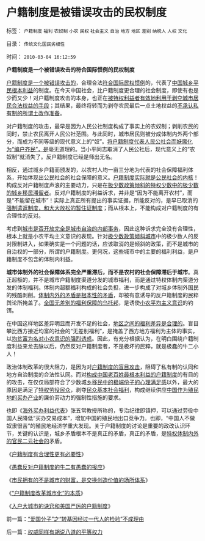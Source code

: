 # 户籍制度是被错误攻击的民权制度

标签： `户籍制度` `福利` `农奴制` `小农` `民权` `社会主义` `自治` `地方` `地区` `差别` `纳税人` `人权` `文化` 

目录： `传统文化国民劣根性`

时间： `2010-03-04 16:12:59`

**户籍制度是一个被错误攻击的符合国际惯例的民权制度**

[户籍制度是一个被错误攻击的](../../../2009/9/7/盲目反户籍制度声浪.md)，合理合法[符合国际民权惯例](http://blog.sina.com.cn/s/blog_5563a64d0100eq4t.html)的，代表了[中国城乡平民根本利益](../../../2009/9/6/户籍制度是中国全体平民的根本利益.md)的制度。在今天中国社会，比户籍制度更合理的社会制度，即使有也是少而又少！对户籍制度攻击的本身，也正在[被特权利益者有效地利用于剥夺城市居民合法权益的手段](../../../2009/9/2/盲目反对户籍制度的现实危险.md)；其结果，最终将转而为剥夺农民最后一点土地权益的[不承认私有制的所谓土改作准备](../../../2008/10/15/权力资本正在新土改中寻找牺牲者？.md)。

对户籍制度的攻击，最早是因为人民公社制度构成了事实上的农奴制；剥削农民的同时，禁止农民离开人民公社范围。与此同时，城市居民则被分成体制内外两个部分，而成为不同等级的现代意义上的“奴”。[将户籍制度代表人民公社会而妖魔化为“编户齐民”，是](../../../2009/9/6/户籍制度杂锦批之“我的财产是你的”潜台词.md)毫无道理的。当小平同志取消了人民公社后，现代意义上的“农奴制”就消失了。反户籍制度已经是师出无名。

相反，通过城乡户籍而颁发的，以农村人均一亩三分地为代表的社会保障福利体系，开始体现出公民社会的社会保障的意义。[户籍制度实际就是公民社会的内核](http://blog.sina.com.cn/s/blog_5563a64d0100eq4t.html)！构成反对户籍制度声浪的主要动力，只是在[极少数政策倾斜的特权少数中的极少数的城乡移民滞留者](../../../2009/8/31/城乡移民精英只是代表了自已的利益.md)。反对户籍制度的利益诉求，并非是“因为不能离开农村”，而是“不能留在城市”！实际上真正所有提出的事实证据，所能反对的，是早已取消的[强制遣返制度，和大大放松的暂住证制度](../../../2009/9/4/暂住证，遣返制度，和户籍制度的关系.md)；而从根本上，不能构成对户籍制度的有合理性的反对。

考虑到[城市是否开放完全是城市自治的内部事务](../../../2009/3/7/户籍制度的选择权，在该地居民，不在外来者.md)，因此这种诉求完全没有合理性，根本上就是小农平均主义意识的表现。针对[极少数政策倾斜城市](../../../2009/9/2/反对户籍制度背后垂涎的是政策倾斜的利益输送.md)中的极少数人的反对限制进入，如果确实是一个问题的话，应该取消的是倾斜的政策，而不是城市的自治权的一部分，所谓的户籍制度。更何况，这些城市中的主要的福利利益，是户籍制度不包含的体制内利益。

**城市体制外的社会保障体系完全严重滞后，而不是农村的社会保障滞后于城市**。真正超额的，并不是城市户籍制度渠道分发的城市福利，而是通过特权体制内渠道分发的体制福利。体制内超额福利构成的社会负担，进一步构成了对城乡体制外国民的残酷剥削。[体制内外的矛盾是根本性的矛盾](../../../2009/8/10/主要矛盾很可能就是体制内外的矛盾.md)，却被有意诱导的反户籍制度的民粹舆论所掩盖了。[全国无差别的福利保障的乌托邦](../../../2009/9/7/全国无差别保障是注定失败的左倾计划经济公有制.md)，是诱使[小农平均主义意识](../../../2009/1/29/平均主义、社会公平和效率，及社会利益博羿.md)的钓饵。

在中国这样地区差异明显而开发不足的社会，[地区之间的福利差异是合理的](../../../2009/9/1/地区福利差别有现实合理性.md)。盲目攀比西方接近均富的社会的“无差别福利”，是掩盖了西方地方福利为主体的事实，以[均贫富为名对小农意识的强烈诱惑](../../../2009/9/7/均贫富高福利对小农意识的的强烈诱惑.md)。因此，有充分根据认为，在明白围绕户籍制度利益来龙去脉以后，仍然反对户籍制度者，不是极坏的民粹，就是极蠢的牛二小人！

政治体制改革的很大阻力，是因为对[户籍制度的盲目攻击](../../../2009/9/7/盲目反户籍制度声浪.md)，阻碍了私有制的认同和地方自治制度的合法性认同。而对[构成中国老百姓最根本利益的户籍制度](../../../2009/9/6/户籍制度是中国全体平民的根本利益.md)的有目的的攻击，在仅仅局部符合了少数城[乡移民中的极端份子的心理满足感](../../../2009/8/31/城乡移民精英只是代表了自已的利益.md)以外，最大的原因是满足了[特权劳役民众](../../../2009/7/23/哈耶克通向奴役之路富国强兵？.md)，剥夺[民众基本社会福利](../../../2009/9/5/户籍制度自古就是中外老百姓的根本利益.md)，构成继续供应[中国作为殖民地的买办产业](../../../2007/11/26/中国以超出历史所有战争损失的代价背走了世界通胀.md)的廉价劳动力的强制性措施的要求。

也即《[海外买办利益代表](../../../2009/7/7/客观看待海外人士看待中国不民主的观点.md)》张五常教授所称的，专治纪律即镇押，可以通过劳役中国人民降低“买办交易成本”，增加中国的殖民地出口竞争力。也即，“中国人不做奴隶很苦”的殖民地经济学重大发现。关于户籍制度的讨论是重要的政改认识环节，关键的认识是，城乡矛盾根本不是真正的矛盾，真正的矛盾，是[特权体制内外的官民二元社会的](../../../2009/8/10/主要矛盾很可能就是体制内外的矛盾.md)矛盾。

《[户籍制度有合理性更有必要性](../../../2009/9/29/户籍制度的合理性和必要性专题讨论目录.md)》

《[愚蠢反对户籍制度的牛二有愚蠢的报应](../../../2010/1/27/愚蠢的人自然有愚蠢的报应.md)》

《[市民拥有的不是城市的财富，是交换创造价值的场所体系](../../../2010/1/29/市民拥有的不是城市的财富，是交换创造价值的场所体系.md)》

《[“户籍制度改革城市化”的本质](../../../2010/1/29/“户籍制度改革城市化”的本质是浩劫.md)》

《[入户大城市的诀窍和美国严厉的户籍制度](../../../2010/2/1/入户大城市的诀窍和美国严厉的户籍制度.md)》



前一篇：[“爱国分子”之“转基因经过一代人的检验”不成理由](../../../2010/3/4/“爱国分子”之“转基因经过一代人的检验”不成理由.md)

后一篇：[权威同样有胡说八道的平等权力](../../../2010/3/5/权威同样有胡说八道的平等权力.md)